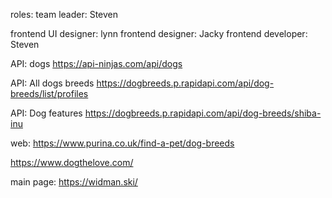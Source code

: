 roles:
team leader: Steven

frontend UI designer: lynn
frontend designer: Jacky
frontend developer: Steven



API: dogs
https://api-ninjas.com/api/dogs

API: All dogs breeds
https://dogbreeds.p.rapidapi.com/api/dog-breeds/list/profiles

API: Dog features
https://dogbreeds.p.rapidapi.com/api/dog-breeds/shiba-inu



web:
https://www.purina.co.uk/find-a-pet/dog-breeds

https://www.dogthelove.com/

main page:
https://widman.ski/